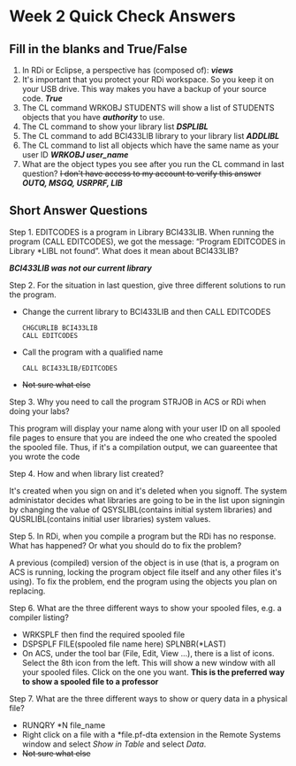 # Week 2 Quick Check Answers

## Fill in the blanks and True/False

1. In RDi or Eclipse, a perspective has (composed of): **_views_**
2. It's important that you protect your RDi workspace. So you keep it on
   your USB drive. This way makes you have a backup of your source code.
   **_True_**
3. The CL command WRKOBJ STUDENTS will show a list of STUDENTS objects that
   you have **_authority_** to use.
4. The CL command to show your library list **_DSPLIBL_**
5. The CL command to add BCI433LIB library to your library list **_ADDLIBL_**
6. The CL command to list all objects which have the same name as your user
   ID **_WRKOBJ user_name_**
7. What are the object types you see after you run the CL command in last
   question? ~~I don't have access to my account to verify this answer~~  
   **_OUTQ, MSGQ, USRPRF, LIB_**

## Short Answer Questions

Step 1. EDITCODES is a program in Library BCI433LIB. When running the program
(CALL EDITCODES), we got the message: “Program EDITCODES in Library *LIBL not
found”. What does it mean about BCI433LIB?

**_BCI433LIB was not our current library_**

Step 2. For the situation in last question, give three different solutions
to run the program.

* Change the current library to BCI433LIB and then CALL EDITCODES

   ```RPGLE
   CHGCURLIB BCI433LIB  
   CALL EDITCODES
   ```

* Call the program with a qualified name

   ```RPGLE
   CALL BCI433LIB/EDITCODES
   ```

* ~~Not sure what else~~

Step 3. Why you need to call the program STRJOB in ACS or RDi when doing
your labs?

This program will display your name along with your user ID on all spooled
file pages to ensure that you are indeed the one who created the spooled the
spooled file. Thus, if it's a compilation output, we can guareentee that
you wrote the code

Step 4. How and when library list created?

It's created when you sign on and it's deleted when you signoff.
The system administator decides what libraries are going to be in the list
upon signingin by changing the value of QSYSLIBL(contains initial system
libraries) and QUSRLIBL(contains initial user libraries) system values.

Step 5. In RDi, when you compile a program but the RDi has no response.
What has happened? Or what you should do to fix the problem?  

A previous (compiled) version of the object is in use (that is, a program
on ACS is running, locking the program object file itself and any other
files it's using). To fix the problem, end the program using the objects you
plan on replacing.

Step 6. What are the three different ways to show your spooled files,
e.g. a compiler listing?

* WRKSPLF then find the required spooled file
* DSPSPLF FILE(spooled file name here) SPLNBR(*LAST)
* On ACS, under the tool bar (File, Edit, View ...), there is a list
  of icons. Select the 8th icon from the left. This will show a new window
  with all your spooled files. Click on the one you want. **This is the
  preferred way to show a spooled file to a professor**

Step 7. What are the three different ways to show or query data in a
physical file?

* RUNQRY *N file_name
* Right click on a file with a *file.pf-dta extension in the Remote Systems
   window and select _Show in Table_ and select _Data_.
* ~~Not sure what else~~
